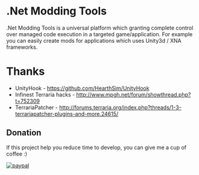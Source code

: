 # .Net Modding Tools
.Net Modding Tools is a universal platform which granting complete control over managed code execution in a targeted game/application.
For example you can easily create mods for applications which uses Unity3d / XNA frameworks.
 
# Thanks 
 * UnityHook - https://github.com/HearthSim/UnityHook
 * Infinest Terraria hacks - http://www.mpgh.net/forum/showthread.php?t=752309 
 * TerrariaPatcher - http://forums.terraria.org/index.php?threads/1-3-terrariapatcher-plugins-and-more.24615/
 
## Donation
If this project help you reduce time to develop, you can give me a cup of coffee :) 

[![paypal](https://www.paypalobjects.com/en_US/i/btn/btn_donateCC_LG.gif)](https://www.paypal.com/cgi-bin/webscr?cmd=_s-xclick&hosted_button_id=9LN5B389QKPB2&lc=US) 